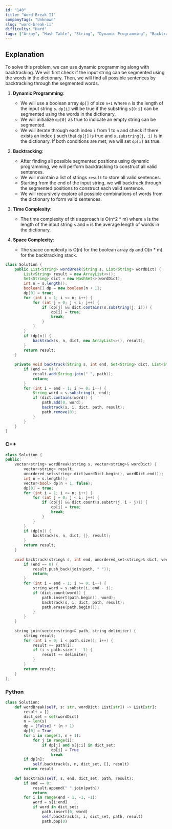 ```yaml
---
id: "140"
title: "Word Break II"
companyTags: "Unknown"
slug: "word-break-ii"
difficulty: "Hard"
tags: ["Array", "Hash Table", "String", "Dynamic Programming", "Backtracking", "Trie", "Memoization"]
---
```


## Explanation
To solve this problem, we can use dynamic programming along with backtracking. We will first check if the input string can be segmented using the words in the dictionary. Then, we will find all possible sentences by backtracking through the segmented words.

1. **Dynamic Programming**:
    - We will use a boolean array `dp[]` of size `n+1` where `n` is the length of the input string `s`. `dp[i]` will be true if the substring `s[0:i]` can be segmented using the words in the dictionary.
    - We will initialize `dp[0]` as true to indicate an empty string can be segmented.
    - We will iterate through each index `i` from 1 to `n` and check if there exists an index `j` such that `dp[j]` is true and `s.substring(j, i)` is in the dictionary. If both conditions are met, we will set `dp[i]` as true.
  
2. **Backtracking**:
    - After finding all possible segmented positions using dynamic programming, we will perform backtracking to construct all valid sentences.
    - We will maintain a list of strings `result` to store all valid sentences.
    - Starting from the end of the input string, we will backtrack through the segmented positions to construct each valid sentence.
    - We will recursively explore all possible combinations of words from the dictionary to form valid sentences.
    
3. **Time Complexity**:
    - The time complexity of this approach is O(n^2 * m) where `n` is the length of the input string `s` and `m` is the average length of words in the dictionary.
    
4. **Space Complexity**:
    - The space complexity is O(n) for the boolean array `dp` and O(n * m) for the backtracking stack.
```java
class Solution {
    public List<String> wordBreak(String s, List<String> wordDict) {
        List<String> result = new ArrayList<>();
        Set<String> dict = new HashSet<>(wordDict);
        int n = s.length();
        boolean[] dp = new boolean[n + 1];
        dp[0] = true;
        for (int i = 1; i <= n; i++) {
            for (int j = 0; j < i; j++) {
                if (dp[j] && dict.contains(s.substring(j, i))) {
                    dp[i] = true;
                    break;
                }
            }
        }
        if (dp[n]) {
            backtrack(s, n, dict, new ArrayList<>(), result);
        }
        return result;
    }
    
    private void backtrack(String s, int end, Set<String> dict, List<String> path, List<String> result) {
        if (end == 0) {
            result.add(String.join(" ", path));
            return;
        }
        for (int i = end - 1; i >= 0; i--) {
            String word = s.substring(i, end);
            if (dict.contains(word)) {
                path.add(0, word);
                backtrack(s, i, dict, path, result);
                path.remove(0);
            }
        }
    }
}
```

### C++
```cpp
class Solution {
public:
    vector<string> wordBreak(string s, vector<string>& wordDict) {
        vector<string> result;
        unordered_set<string> dict(wordDict.begin(), wordDict.end());
        int n = s.length();
        vector<bool> dp(n + 1, false);
        dp[0] = true;
        for (int i = 1; i <= n; i++) {
            for (int j = 0; j < i; j++) {
                if (dp[j] && dict.count(s.substr(j, i - j))) {
                    dp[i] = true;
                    break;
                }
            }
        }
        if (dp[n]) {
            backtrack(s, n, dict, {}, result);
        }
        return result;
    }
    
    void backtrack(string& s, int end, unordered_set<string>& dict, vector<string> path, vector<string>& result) {
        if (end == 0) {
            result.push_back(join(path, " "));
            return;
        }
        for (int i = end - 1; i >= 0; i--) {
            string word = s.substr(i, end - i);
            if (dict.count(word)) {
                path.insert(path.begin(), word);
                backtrack(s, i, dict, path, result);
                path.erase(path.begin());
            }
        }
    }
    
    string join(vector<string>& path, string delimiter) {
        string result;
        for (int i = 0; i < path.size(); i++) {
            result += path[i];
            if (i < path.size() - 1) {
                result += delimiter;
            }
        }
        return result;
    }
};
```

### Python
```python
class Solution:
    def wordBreak(self, s: str, wordDict: List[str]) -> List[str]:
        result = []
        dict_set = set(wordDict)
        n = len(s)
        dp = [False] * (n + 1)
        dp[0] = True
        for i in range(1, n + 1):
            for j in range(i):
                if dp[j] and s[j:i] in dict_set:
                    dp[i] = True
                    break
        if dp[n]:
            self.backtrack(s, n, dict_set, [], result)
        return result
    
    def backtrack(self, s, end, dict_set, path, result):
        if end == 0:
            result.append(" ".join(path))
            return
        for i in range(end - 1, -1, -1):
            word = s[i:end]
            if word in dict_set:
                path.insert(0, word)
                self.backtrack(s, i, dict_set, path, result)
                path.pop(0)
```